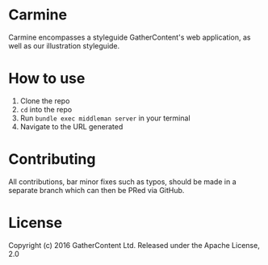 # Carmine
Carmine encompasses a styleguide GatherContent's web application, as well as our illustration styleguide.

# How to use
1. Clone the repo
2. `cd` into the repo
3. Run `bundle exec middleman server` in your terminal
4. Navigate to the URL generated

# Contributing
All contributions, bar minor fixes such as typos, should be made in a separate branch which can then be PRed via GitHub.

# License
Copyright (c) 2016 GatherContent Ltd. Released under the Apache License, 2.0